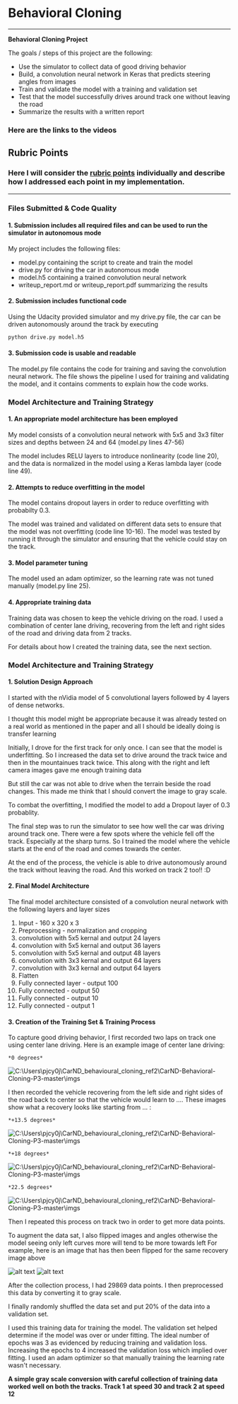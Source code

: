 # **Behavioral Cloning** 
---

**Behavioral Cloning Project**

The goals / steps of this project are the following:
* Use the simulator to collect data of good driving behavior
* Build, a convolution neural network in Keras that predicts steering angles from images
* Train and validate the model with a training and validation set
* Test that the model successfully drives around track one without leaving the road
* Summarize the results with a written report

### Here are the links to the videos

[image1]: ./examples/placeholder.png "Model Visualization"
[image2]: ./examples/placeholder.png "Grayscaling"
[center_ex]: ./imgs/center_ex.jpg "center Image"
[recovery_1]: ./imgs/recovery1.jpg "Recovery Image"
[recovery_2]: ./imgs/recovery2.jpg "Recovery Image"
[recovery_3]: ./imgs/recovery3.jpg "Recovery Image"
[flipped_recovery_1]: ./imgs/flipped_recovery1.jpg "flipped Recovery Image"
[flipped_recovery_2]: ./imgs/flipped_recovery2.jpg "flipped Recovery Image"


## Rubric Points
### Here I will consider the [rubric points](https://review.udacity.com/#!/rubrics/432/view) individually and describe how I addressed each point in my implementation.  

---
### Files Submitted & Code Quality

#### 1. Submission includes all required files and can be used to run the simulator in autonomous mode

My project includes the following files:
* model.py containing the script to create and train the model
* drive.py for driving the car in autonomous mode
* model.h5 containing a trained convolution neural network 
* writeup_report.md or writeup_report.pdf summarizing the results

#### 2. Submission includes functional code
Using the Udacity provided simulator and my drive.py file, the car can be driven autonomously around the track by executing 
```sh
python drive.py model.h5
```

#### 3. Submission code is usable and readable

The model.py file contains the code for training and saving the convolution neural network. The file shows the pipeline I used for training and validating the model, and it contains comments to explain how the code works.

### Model Architecture and Training Strategy

#### 1. An appropriate model architecture has been employed

My model consists of a convolution neural network with 5x5 and 3x3 filter sizes and depths between 24 and 64 (model.py lines 47-56) 

The model includes RELU layers to introduce nonlinearity (code line 20), and the data is normalized in the model using a Keras lambda layer (code line 49). 

#### 2. Attempts to reduce overfitting in the model

The model contains dropout layers in order to reduce overfitting with probabilty 0.3. 

The model was trained and validated on different data sets to ensure that the model was not overfitting (code line 10-16). The model was tested by running it through the simulator and ensuring that the vehicle could stay on the track.

#### 3. Model parameter tuning

The model used an adam optimizer, so the learning rate was not tuned manually (model.py line 25).

#### 4. Appropriate training data

Training data was chosen to keep the vehicle driving on the road. I used a combination of center lane driving, recovering from the left and right sides of the road and driving data from 2 tracks.

For details about how I created the training data, see the next section. 

### Model Architecture and Training Strategy

#### 1. Solution Design Approach

I started with the nVidia model of 5 convolutional layers followed by 4 layers of dense networks.

I thought this model might be appropriate because it was already tested on a real world as mentioned in the paper and all I should be ideally doing is transfer learning

Initially,  I drove for the first track for only once. I can see that the model is underfitting. So I increased the data set to drive around the track twice and then in the mountainues track twice. This along with the right and left camera images gave me enough training data 

But still the car was not able to drive when the terrain beside the road changes. This made me think that I should convert the image to gray scale.

To combat the overfitting, I modified the model to add a Dropout layer of 0.3 probablity.

The final step was to run the simulator to see how well the car was driving around track one. There were a few spots where the vehicle fell off the track. Especially at the sharp turns. So I trained the model where the vehicle starts at the end of the road and comes towards the center.  

At the end of the process, the vehicle is able to drive autonomously around the track without leaving the road. And this worked on track 2 too!! :D 

#### 2. Final Model Architecture

The final model architecture consisted of a convolution neural network with the following layers and layer sizes

1. Input - 160 x 320 x 3
2. Preprocessing - normalization and cropping
3. convolution with 5x5 kernal and output 24 layers
4. convolution with 5x5 kernal and output 36 layers
5. convolution with 5x5 kernal and output 48 layers
6. convolution with 3x3 kernal and output 64 layers
7. convolution with 3x3 kernal and output 64 layers
8. Flatten
9. Fully connected layer - output 100
10. Fully connected - output 50 
11. Fully connected - output 10
12. Fully connected - output 1

#### 3. Creation of the Training Set & Training Process

To capture good driving behavior, I first recorded two laps on track one using center lane driving. Here is an example image of center lane driving:

`*0 degrees*`

![C:\Users\pjcy0j\CarND_behavioural_cloning_ref2\CarND-Behavioral-Cloning-P3-master\imgs][center_ex]

I then recorded the vehicle recovering from the left side and right sides of the road back to center so that the vehicle would learn to .... These images show what a recovery looks like starting from ... :

`*+13.5 degrees* `

![C:\Users\pjcy0j\CarND_behavioural_cloning_ref2\CarND-Behavioral-Cloning-P3-master\imgs][recovery_1] 

`*+18 degrees*`

![C:\Users\pjcy0j\CarND_behavioural_cloning_ref2\CarND-Behavioral-Cloning-P3-master\imgs][recovery_2]

`*22.5 degrees*`

![C:\Users\pjcy0j\CarND_behavioural_cloning_ref2\CarND-Behavioral-Cloning-P3-master\imgs][recovery_3]

Then I repeated this process on track two in order to get more data points.

To augment the data sat, I also flipped images and angles otherwise the model seeing only left curves more will tend to be more towards left For example, here is an image that has then been flipped for the same recovery image above

![alt text][flipped_recovery_1]
![alt text][flipped_recovery_2]


After the collection process, I had 29869 data points. I then preprocessed this data by converting it to gray scale.


I finally randomly shuffled the data set and put 20% of the data into a validation set. 

I used this training data for training the model. The validation set helped determine if the model was over or under fitting. The ideal number of epochs was 3 as evidenced by reducing training and validation loss. Increasing the epochs to 4 increased the validation loss which implied over fitting. I used an adam optimizer so that manually training the learning rate wasn't necessary.

**A simple gray scale conversion with careful collection of training data worked well on both the tracks. Track 1 at speed 30 and track 2 at speed 12**
